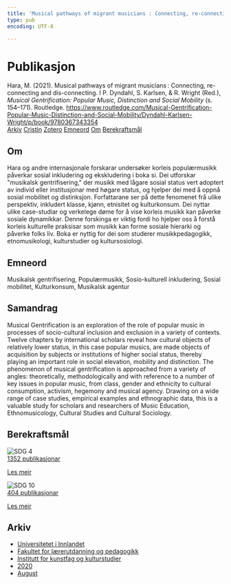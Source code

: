 ```yaml
---
title: 'Musical pathways of migrant musicians : Connecting, re-connecting and dis-connecting'
type: pub
encoding: UTF-8

---
```

<h1>Publikasjon</h1>
<article id="csl-bib-container-ZUKSZBK8" class="csl-bib-container">
  <div class="csl-bib-body"> <div class="csl-entry">Hara, M. (2021). Musical pathways of migrant musicians : Connecting, re-connecting and dis-connecting. I P. Dyndahl, S. Karlsen, &#38; R. Wright (Red.), <i>Musical Gentrification: Popular Music, Distinction and Social Mobility</i> (s. 154–171). Routledge. <a href="https://www.routledge.com/Musical-Gentrification-Popular-Music-Distinction-and-Social-Mobility/Dyndahl-Karlsen-Wright/p/book/9780367343354">https://www.routledge.com/Musical-Gentrification-Popular-Music-Distinction-and-Social-Mobility/Dyndahl-Karlsen-Wright/p/book/9780367343354</a></div> </div>
  <div class="csl-bib-buttons">
    <a href="#taxonomy-article-ZUKSZBK8" alt="archive" class="csl-bib-button">Arkiv</a>
    <a href="https://app.cristin.no/results/show.jsf?id=1823805" alt="Cristin" class="csl-bib-button">Cristin</a>
    <a href="http://zotero.org/groups/5881554/items/ZUKSZBK8" alt="Zotero" class="csl-bib-button">Zotero</a>
    <a href="#keywords-article-ZUKSZBK8" alt="keywords" class="csl-bib-button">Emneord</a>
    <a href="#about-article-ZUKSZBK8" alt="about_pub" class="csl-bib-button">Om</a>
    <a href="#sdg-article-ZUKSZBK8" alt="sdg" class="csl-bib-button">Berekraftsmål</a>
  </div>
  <div id="csl-bib-meta-container-ZUKSZBK8"></div>
</article>
<div id="csl-bib-meta-ZUKSZBK8" class="csl-bib-meta">
  <article id="about-article-ZUKSZBK8" class="about_pub-article">
    <h1>Om</h1>
    Hara og andre internasjonale forskarar undersøker korleis populærmusikk påverkar sosial inkludering og ekskludering i boka si. Dei utforskar "musikalsk gentrifisering," der musikk med lågare sosial status vert adoptert av individ eller institusjonar med høgare status, og hjelper dei med å oppnå sosial mobilitet og distinksjon. Forfattarane ser på dette fenomenet frå ulike perspektiv, inkludert klasse, kjønn, etnisitet og kulturkonsum. Dei nyttar ulike case-studiar og verkelege døme for å vise korleis musikk kan påverke sosiale dynamikkar. Denne forskinga er viktig fordi ho hjelper oss å forstå korleis kulturelle praksisar som musikk kan forme sosiale hierarki og påverke folks liv. Boka er nyttig for dei som studerer musikkpedagogikk, etnomusikologi, kulturstudier og kultursosiologi.
  </article>
  <article id="keywords-article-ZUKSZBK8" class="keywords-article">
    <h1>Emneord</h1>
    Musikalsk gentrifisering, Populærmusikk, Sosio-kulturell inkludering, Sosial mobilitet, Kulturkonsum, Musikalsk agentur
  </article>
  <article id="abstract-article-ZUKSZBK8" class="abstract-article">
    <h1>Samandrag</h1>
    Musical Gentrification is an exploration of the role of popular music in processes of socio-cultural inclusion and exclusion in a variety of contexts. Twelve chapters by international scholars reveal how cultural objects of relatively lower status, in this case popular musics, are made objects of acquisition by subjects or institutions of higher social status, thereby playing an important role in social elevation, mobility and distinction. The phenomenon of musical gentrification is approached from a variety of angles: theoretically, methodologically and with reference to a number of key issues in popular music, from class, gender and ethnicity to cultural consumption, activism, hegemony and musical agency. Drawing on a wide range of case studies, empirical examples and ethnographic data, this is a valuable study for scholars and researchers of Music Education, Ethnomusicology, Cultural Studies and Cultural Sociology.
  </article>
  <article id="sdg-article-ZUKSZBK8" class="sdg-article">
    <h1>Berekraftsmål</h1>
    <div class="sdg-container"><div id="sdg4" class="sdg">
        <img src="{{< params subfolder >}}images/sdg/sdg04_nn.png" class="image" alt="SDG 4">
        <div class="sdg-overlay">
          <a href="/nn/archive/?key=?sdg=4#archive" class="sdg-publication-count"><span>1352</span> publikasjonar</a>
          <p><a href="https://fn.no/om-fn/fns-baerekraftsmaal/god-utdanning?lang=nno-NO" class="sdg-read-more">Les meir</a></p>
        </div>
      </div> <div id="sdg10" class="sdg">
        <img src="{{< params subfolder >}}images/sdg/sdg10_nn.png" class="image" alt="SDG 10">
        <div class="sdg-overlay">
          <a href="/nn/archive/?key=?sdg=10#archive" class="sdg-publication-count"><span>404</span> publikasjonar</a>
          <p><a href="https://fn.no/om-fn/fns-baerekraftsmaal/mindre-ulikhet?lang=nno-NO" class="sdg-read-more">Les meir</a></p>
        </div>
      </div></div>
  </article>
  <article id="taxonomy-article-ZUKSZBK8" class="taxonomy-article">
    <h1>Arkiv</h1>
    <ul>
      <li>
        <a href="/nn/archive/?key=3DCRN523">Universitetet i Innlandet</a>
      </li>
      <li>
        <a href="/nn/archive/?key=WYNZA47F">Fakultet for lærerutdanning og pedagogikk</a>
      </li>
      <li>
        <a href="/nn/archive/?key=VBB2T4VJ">Institutt for kunstfag og kulturstudier</a>
      </li>
      <li>
        <a href="/nn/archive/?key=DBTIKNMP">2020</a>
      </li>
      <li>
        <a href="/nn/archive/?key=G79EL2JQ">August</a>
      </li>
    </ul>
  </article>
</div>
